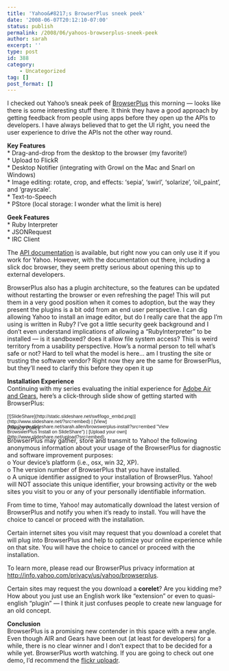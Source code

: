 ```yaml
---
title: 'Yahoo&#8217;s BrowserPlus sneek peek'
date: '2008-06-07T20:12:10-07:00'
status: publish
permalink: /2008/06/yahoos-browserplus-sneek-peek
author: sarah
excerpt: ''
type: post
id: 388
category:
    - Uncategorized
tag: []
post_format: []
---
```

I checked out Yahoo’s sneak peek of [BrowserPlus](http://browserplus.yahoo.com/) this morning — looks like there is some interesting stuff there. It think they have a good approach by getting feedback from people using apps before they open up the APIs to developers. I have always believed that to get the UI right, you need the user experience to drive the APIs not the other way round.

**Key Features**  
\* Drag-and-drop from the desktop to the browser (my favorite!)  
\* Upload to FlickR  
\* Desktop Notifier (integrating with Growl on the Mac and Snarl on Windows)  
\* Image editing: rotate, crop, and effects: ‘sepia’, ‘swirl’, ‘solarize’, ‘oil\_paint’, and ‘grayscale’.  
\* Text-to-Speech  
\* PStore (local storage: I wonder what the limit is here)

**Geek Features**  
\* Ruby Interpreter  
\* JSONRequest  
\* IRC Client

The [API documentation](http://browserplus.yahoo.com/services/) is available, but right now you can only use it if you work for Yahoo. However, with the documentation out there, including a slick doc browser, they seem pretty serious about opening this up to external developers.

BrowserPlus also has a plugin architecture, so the features can be updated without restarting the browser or even refreshing the page! This will put them in a very good position when it comes to adoption, but the way they present the plugins is a bit odd from an end user perspective. I can dig allowing Yahoo to install an image editor, but do I really care that the app I’m using is written in Ruby? I’ve got a little security geek background and I don’t even understand implications of allowing a “RubyInterpreter” to be installed — is it sandboxed? does it allow file system access? This is weird territory from a usability perspective. How’s a normal person to tell what’s safe or not? Hard to tell what the model is here… am I trusting the site or trusting the software vendor? Right now they are the same for BrowserPlus, but they’ll need to clarify this before they open it up

**Installation Experience**  
Continuing with my series evaluating the initial experience for [Adobe Air and Gears](https://www.ultrasaurus.com/sarahblog/archives/000424.html), here’s a click-through slide show of getting started with BrowserPlus:

<div id="__ss_453927" style="width:425px;text-align:left"><div style="font-size:11px;font-family:tahoma,arial;height:26px;padding-top:2px">[![SlideShare](http://static.slideshare.net/swf/logo_embd.png)](http://www.slideshare.net/?src=embed) | [View](http://www.slideshare.net/sarah.allen/browswerplus-install?src=embed "View BrowswerPlus Install on SlideShare") | [Upload your own](http://www.slideshare.net/upload?src=embed)</div></div><small>Privacy Policy</small>

BrowserPlus may gather, store and transmit to Yahoo! the following anonymous information about your usage of the BrowserPlus for diagnostic and software improvement purposes:  
o Your device’s platform (i.e., osx, win 32, XP).  
o The version number of BrowserPlus that you have installed.  
o A unique identifier assigned to your installation of BrowserPlus. Yahoo! will NOT associate this unique identifier, your browsing activity or the web sites you visit to you or any of your personally identifiable information.

From time to time, Yahoo! may automatically download the latest version of BrowserPlus and notify you when it’s ready to install. You will have the choice to cancel or proceed with the installation.

Certain internet sites you visit may request that you download a corelet that will plug into BrowserPlus and help to optimize your online experience while on that site. You will have the choice to cancel or proceed with the installation.

To learn more, please read our BrowserPlus privacy information at http://info.yahoo.com/privacy/us/yahoo/browserplus.

Certain sites may request the you download a **corelet**? Are you kidding me? How about you just use an English work like “extension” or even to quasi-english “plugin” — I think it just confuses people to create new language for an old concept.

**Conclusion**  
BrowserPlus is a promising new contender in this space with a new angle. Even though AIR and Gears have been out (at least for developers) for a while, there is no clear winner and I don’t expect that to be decided for a while yet. BrowserPlus worth watching. If you are going to check out one demo, I’d recommend the [flickr uploadr](http://browserplus.yahoo.com/demos/uploadr/).